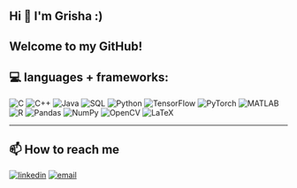 ## Hi 👋 I'm Grisha :)  
Welcome to my GitHub! 
------

## 💻 languages + frameworks:
<p align="left">
  <img src="https://img.shields.io/badge/-C-00599C?logo=c&style=for-the-badge&logoColor=white" alt="C">
  <img src="https://img.shields.io/badge/-C++-00599C?logo=cplusplus&style=for-the-badge&logoColor=white" alt="C++">
  <img src="https://img.shields.io/badge/-Java-007396?logo=java&style=for-the-badge&logoColor=white" alt="Java">
  <img src="https://img.shields.io/badge/-SQL-4479A1?logo=postgresql&style=for-the-badge&logoColor=white" alt="SQL">
  <img src="https://img.shields.io/badge/-Python-3776AB?logo=python&style=for-the-badge&logoColor=white" alt="Python">
  <img src="https://img.shields.io/badge/-TensorFlow-FF6F00?logo=tensorflow&style=for-the-badge&logoColor=white" alt="TensorFlow">
  <img src="https://img.shields.io/badge/-PyTorch-EE4C2C?logo=pytorch&style=for-the-badge&logoColor=white" alt="PyTorch">
  <img src="https://img.shields.io/badge/-MATLAB-0076A8?logo=mathworks&style=for-the-badge&logoColor=white" alt="MATLAB">
  <img src="https://img.shields.io/badge/-R-276DC3?logo=r&style=for-the-badge&logoColor=white" alt="R">
  <img src="https://img.shields.io/badge/-Pandas-150458?logo=pandas&style=for-the-badge&logoColor=white" alt="Pandas">
  <img src="https://img.shields.io/badge/-NumPy-013243?logo=numpy&style=for-the-badge&logoColor=white" alt="NumPy">
  <img src="https://img.shields.io/badge/-OpenCV-5C3EE8?logo=opencv&style=for-the-badge&logoColor=white" alt="OpenCV">
  <img src="https://img.shields.io/badge/-LaTeX-008080?logo=latex&style=for-the-badge&logoColor=white" alt="LaTeX">
</p>

---

## 📫 How to reach me

[![linkedin](https://img.shields.io/badge/-linkedin-blue?logo=linkedin&style=for-the-badge)](https://www.linkedin.com/in/grisha25/)
[![email](https://img.shields.io/badge/-email-red?logo=gmail&style=for-the-badge)](mailto:grishasaini25@gmail.com)



